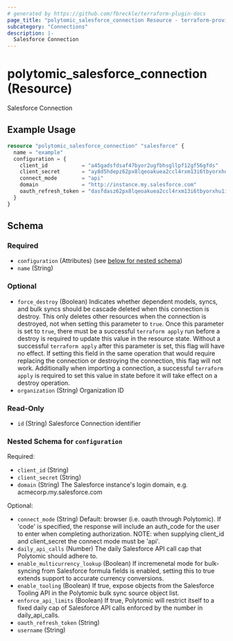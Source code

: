```yaml
---
# generated by https://github.com/fbreckle/terraform-plugin-docs
page_title: "polytomic_salesforce_connection Resource - terraform-provider-polytomic"
subcategory: "Connections"
description: |-
  Salesforce Connection
---
```


# polytomic_salesforce_connection (Resource)

Salesforce Connection

## Example Usage

```terraform
resource "polytomic_salesforce_connection" "salesforce" {
  name = "example"
  configuration = {
    client_id           = "a45gadsfdsaf47byor2ugfbhsgllpf12gf56gfds"
    client_secret       = "ay8d5hdepz62px8lqeoakuea2ccl4rxm13i6tbyorxhu1i20kc8ruvksmzxq"
    connect_mode        = "api"
    domain              = "http://instance.my.salesforce.com"
    oauth_refresh_token = "dasfdasz62px8lqeoakuea2ccl4rxm13i6tbyorxhu1i20kc8ruvksmzxq"
  }
}
```

<!-- schema generated by tfplugindocs -->
## Schema

### Required

- `configuration` (Attributes) (see [below for nested schema](#nestedatt--configuration))
- `name` (String)

### Optional

- `force_destroy` (Boolean) Indicates whether dependent models, syncs, and bulk syncs should be cascade deleted when this connection is destroy. This only deletes other resources when the connection is destroyed, not when setting this parameter to `true`. Once this parameter is set to `true`, there must be a successful `terraform apply` run before a destroy is required to update this value in the resource state. Without a successful `terraform apply` after this parameter is set, this flag will have no effect. If setting this field in the same operation that would require replacing the connection or destroying the connection, this flag will not work. Additionally when importing a connection, a successful `terraform apply` is required to set this value in state before it will take effect on a destroy operation.
- `organization` (String) Organization ID

### Read-Only

- `id` (String) Salesforce Connection identifier

<a id="nestedatt--configuration"></a>
### Nested Schema for `configuration`

Required:

- `client_id` (String)
- `client_secret` (String)
- `domain` (String) The Salesforce instance's login domain, e.g. acmecorp.my.salesforce.com

Optional:

- `connect_mode` (String) Default: browser (i.e. oauth through Polytomic). If 'code' is specified, the response will include an auth_code for the user to enter when completing authorization. NOTE: when supplying client_id and client_secret the connect mode must be 'api'.
- `daily_api_calls` (Number) The daily Salesforce API call cap that Polytomic should adhere to.
- `enable_multicurrency_lookup` (Boolean) If incremenetal mode for bulk-syncing from Salesforce formula fields is enabled, setting this to true extends support to accurate currency conversions.
- `enable_tooling` (Boolean) If true, expose objects from the Salesforce Tooling API in the Polytomic bulk sync source object list.
- `enforce_api_limits` (Boolean) If true, Polytomic will restrict itself to a fixed daily cap of Salesforce API calls enforced by the number in daily_api_calls.
- `oauth_refresh_token` (String)
- `username` (String)


